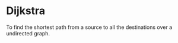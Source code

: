 # Dijkstra
To find the shortest path from a source to all the destinations over a undirected graph.
